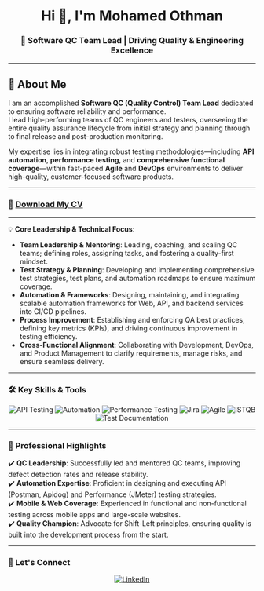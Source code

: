 <h1 align="center">Hi 👋, I'm Mohamed Othman</h1>
<h3 align="center">🚀 Software QC Team Lead | Driving Quality & Engineering Excellence</h3>

---

## 👋 About Me  

I am an accomplished **Software QC (Quality Control) Team Lead** dedicated to ensuring software reliability and performance.  
I lead high-performing teams of QC engineers and testers, overseeing the entire quality assurance lifecycle from initial strategy and planning through to final release and post-production monitoring.  

My expertise lies in integrating robust testing methodologies—including **API automation**, **performance testing**, and **comprehensive functional coverage**—within fast-paced **Agile** and **DevOps** environments to deliver high-quality, customer-focused software products.  

---

### 📄 [Download My CV](Mohamed-Othman-QC-Team-Lead-CV.pdf)

---

💡 **Core Leadership & Technical Focus**:  
- **Team Leadership & Mentoring**: Leading, coaching, and scaling QC teams; defining roles, assigning tasks, and fostering a quality-first mindset.  
- **Test Strategy & Planning**: Developing and implementing comprehensive test strategies, test plans, and automation roadmaps to ensure maximum coverage.  
- **Automation & Frameworks**: Designing, maintaining, and integrating scalable automation frameworks for Web, API, and backend services into CI/CD pipelines.  
- **Process Improvement**: Establishing and enforcing QA best practices, defining key metrics (KPIs), and driving continuous improvement in testing efficiency.  
- **Cross-Functional Alignment**: Collaborating with Development, DevOps, and Product Management to clarify requirements, manage risks, and ensure seamless delivery.  

---

### 🛠️ Key Skills & Tools  
<p align="center">
  <img src="https://img.shields.io/badge/API%20Testing-E8502F?style=for-the-badge&logo=postman&logoColor=white" alt="API Testing" />
  <img src="https://img.shields.io/badge/Automation-339933?style=for-the-badge&logo=cypress&logoColor=white" alt="Automation" />
  <img src="https://img.shields.io/badge/Performance%20Testing-4286F4?style=for-the-badge&logo=apache-jmeter&logoColor=white" alt="Performance Testing" />
  <img src="https://img.shields.io/badge/Test%20Management-0052CC?style=for-the-badge&logo=jira&logoColor=white" alt="Jira" />
  <img src="https://img.shields.io/badge/Agile%2FScrum-007FFF?style=for-the-badge&logo=git&logoColor=white" alt="Agile" />
  <img src="https://img.shields.io/badge/ISTQB%20Certified-02303A?style=for-the-badge&logo=istqb&logoColor=white" alt="ISTQB" />
  <img src="https://img.shields.io/badge/Test%20Documentation-FF6347?style=for-the-badge&logo=markdown&logoColor=white" alt="Test Documentation" />
</p>

---

### 🌟 Professional Highlights  
✔️ **QC Leadership**: Successfully led and mentored QC teams, improving defect detection rates and release stability.  
✔️ **Automation Expertise**: Proficient in designing and executing API (Postman, Apidog) and Performance (JMeter) testing strategies.  
✔️ **Mobile & Web Coverage**: Experienced in functional and non-functional testing across mobile apps and large-scale websites.  
✔️ **Quality Champion**: Advocate for Shift-Left principles, ensuring quality is built into the development process from the start.  

---

### 🤝 Let's Connect  
<p align="center">
  <a href="https://www.linkedin.com/in/mohamedosmanqa" target="_blank">
    <img src="https://img.shields.io/badge/LinkedIn-%230077B5.svg?style=for-the-badge&logo=linkedin&logoColor=white" alt="LinkedIn" />
  </a>
</p>
